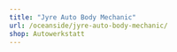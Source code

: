 ```yaml
---
title: "Jyre Auto Body Mechanic"
url: /oceanside/jyre-auto-body-mechanic/
shop: Autowerkstatt
---
```

